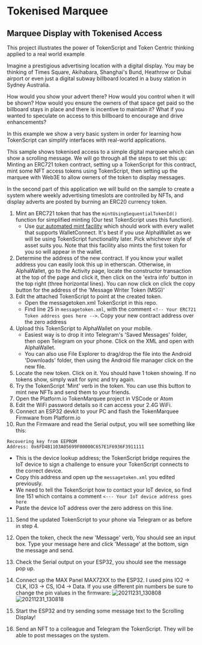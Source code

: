 # Tokenised Marquee
## Marquee Display with Tokenised Access

This project illustrates the power of TokenScript and Token Centric thinking applied to a real world example

Imagine a prestigious advertising location with a digital display. You may be thinking of Times Square, Akihabara, Shanghai's Bund, Heathrow or Dubai airport or even just a digital subway billboard located in a busy station in Sydney Australia.

How would you show your advert there? How would you control when it will be shown? How would you ensure the owners of that space get paid so the billboard stays in place and there is incentive to maintain it? What if you wanted to speculate on access to this billboard to encourage and drive enhancements?

In this example we show a very basic system in order for learning how TokenScript can simplify interfaces with real-world applications.

This sample shows tokenised access to a simple digital marquee which can show a scrolling message. We will go through all the steps to set this up: Minting an ERC721 token contract, setting up a TokenScript for this contract, mint some NFT access tokens using TokenScript, then setting up the marquee with Web3E to allow owners of the token to display messages. 

In the second part of this application we will build on the sample to create a system where weekly advertising timeslots are controlled by NFTs, and display adverts are posted by burning an ERC20 currency token.

1. Mint an ERC721 token that has the ```mintUsingSequentialTokenId()``` function for simplified minting (Our test TokenScript uses this function).
   - Use [our automated mint facility](https://jamessmartcell.github.io/) which should work with every wallet that supports WalletConnect. It's best if you use AlphaWallet as we will be using TokenScript functionality later. Pick whichever style of asset suits you. Note that this facility also mints the first token for you so will appear in the wallet.
2. Determine the address of the new contract. If you know your wallet address you can easily look this up in etherscan. Otherwise, in AlphaWallet, go to the Activity page, locate the constructor transaction at the top of the page and click it, then click on the 'extra info' button in the top right (three horizontal lines). You can now click on click the copy button for the address of the 'Message Writer Token (MSG)' 
3. Edit the attached TokenScript to point at the created token.
   - Open the messagetoken.xml TokenScript in this repo.
   - Find line 25 in ```messagetoken.xml```, with the comment ```<!-- Your ERC721 Token address goes here -->```. Copy your new contract address over the zero address
4. Upload this TokenScript to AlphaWallet on your mobile. 
   - Easiest way is to drop it into Telegram's 'Saved Messages' folder, then open Telegram on your phone. Click on the XML and open with AlphaWallet. 
   - You can also use File Explorer to drag/drop the file into the Android 'Downloads' folder, then using the Android file manager click on the new file.
5. Locate the new token. Click on it. You should have 1 token showing. If no tokens show, simply wait for sync and try again.
6. Try the TokenScript 'Mint' verb in the token. You can use this button to mint new NFTs and send them to your friends.
7. Open the Platform.io TokenMarquee project in VSCode or Atom
8. Edit the WiFi password details so it can access your 2.4G WiFi.
9. Connect an ESP32 devkit to your PC and flash the TokenMarquee Firmware from Platform.io
10. Run the Firmware and read the Serial output, you will see something like this:

```
Recovering key from EEPROM
Address: 0x6FD4B1103A05699F00000C657E1F6936F3911111
```
   - This is the device lookup address; the TokenScript bridge requires the IoT device to sign a challenge to ensure your TokenScript connects to the correct device.
   - Copy this address and open up the ```messagetoken.xml``` you edited previously. 
   - We need to tell the TokenScript how to contact your IoT device, so find line 151 which contains a comment ```<--- Your IoT device address goes here```
   - Paste the device IoT address over the zero address on this line.

11. Send the updated TokenScript to your phone via Telegram or as before in step 4.
12. Open the token, check the new 'Message' verb, You should see an input box. Type your message here and click 'Message' at the bottom, sign the message and send.
13. Check the Serial output on your ESP32, you should see the message pop up.
14. Connect up the MAX Panel MAX72XX to the ESP32. I used pins IO2 -> CLK, IO3 -> CS, IO4 -> Data. If you use different pin numbers be sure to change the pin values in the firmware:
![20211231_130808](https://user-images.githubusercontent.com/12689544/147801471-f81f4a85-a3d1-44a6-8a69-2e46ff00588e.jpg)
![20211231_130818](https://user-images.githubusercontent.com/12689544/147801472-60174788-9216-4981-997b-6b2702a9ed0c.jpg)

15. Start the ESP32 and try sending some message text to the Scrolling Display!
16. Send an NFT to a colleague and Telegram the TokenScript. They will be able to post messages on the system.
